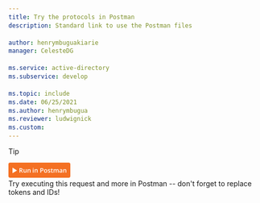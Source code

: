 ```yaml
---
title: Try the protocols in Postman
description: Standard link to use the Postman files

author: henrymbuguakiarie
manager: CelesteDG

ms.service: active-directory
ms.subservice: develop

ms.topic: include
ms.date: 06/25/2021
ms.author: henrymbugua
ms.reviewer: ludwignick
ms.custom: 
---
```

> [!TIP]
> [![Try running this request in Postman](../media/v2-oauth2-auth-code-flow/runInPostman.png)](https://app.getpostman.com/run-collection/f77994d794bab767596d)<br/>
> Try executing this request and more in Postman -- don't forget to replace tokens and IDs!
